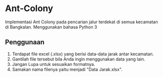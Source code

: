 # Ant-Colony
Implementasi Ant Colony pada pencarian jalur terdekat di semua kecamatan di Bangkalan. Menggunakan bahasa Python 3

## Penggunaan
<ol>
<li> Terdapat file excel (.xlsx) yang berisi data-data jarak antar kecamatan. </li>
<li> Gantilah file tersebut bila Anda ingin menggunakan data yang lain. </li>
<li> Jangan Lupa untuk sesuaikan formatnya. </li>
<li> Samakan nama filenya yaitu menjadi "Data Jarak.xlsx". </li>
</ol>
